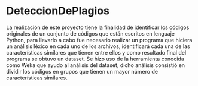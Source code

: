 # DeteccionDePlagios
La realización de este proyecto tiene la finalidad de identificar los códigos originales de un conjunto de códigos que están escritos en lenguaje Python, para llevarlo a cabo fue necesario realizar un programa que hiciera un análisis léxico en cada uno de los archivos, identificará cada una de las características similares que tienen entre ellos y como resultado final del programa se obtuvo un dataset. Se hizo uso de la herramienta conocida como Weka que ayudo al análisis del dataset, dicho análisis consistió en dividir los códigos en  grupos que tienen un mayor número de características similares.

